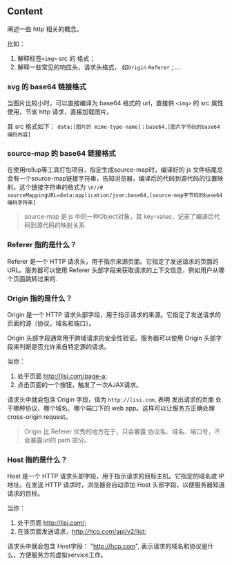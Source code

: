 ## Content
阐述一些 http 相关的概念。

比如：
1. 解释标签`<img>` src 的 格式；
2. 解释一些常见的响应头，请求头格式， 如`Origin` `Referer` ;
...

### svg 的 base64 链接格式
当图片比较小时，可以直接编译为 base64 格式的 url，直接供 `<img>` 的 src 属性使用，节省 http 请求，直接加载图片。  
  
其 src 格式如下：
`data:[图片的 mime-type-name]；base64,[图片字节码的base64编码内容]`


### source-map 的 base64 链接格式
在使用rollup等工具打包项目，指定生成source-map时，编译好的 js 文件结尾总会有一个source-map链接字符串，告知浏览器，编译后的代码到源代码的位置映射。这个链接字符串的格式为
```\n//# sourceMappingURL=data:application/json;base64,[source-map字节码的base64编码字符串]```
> source-map 是 js 中的一种Object对象，其 key-value，记录了编译后代码到源代码的映射关系

### Referer 指的是什么？
Referer 是一个 HTTP 请求头，用于指示来源页面。它指定了发送请求的页面的 URL。服务器可以使用 Referer 头部字段来获取请求的上下文信息，例如用户从哪个页面跳转过来的.


### Origin 指的是什么？
Origin 是一个 HTTP 请求头部字段，用于指示请求的来源。它指定了发送请求的页面的源（协议，域名和端口）。

Origin 头部字段通常用于跨域请求的安全性验证。服务器可以使用 Origin 头部字段来判断是否允许来自特定源的请求。

当你：
1. 处于页面 http://lisi.com/page-a;
2. 点击页面的一个按钮，触发了一次AJAX请求。

请求头中就会包含 Origin 字段，值为 `http://lisi.com`, 表明 发出请求的页面 处于哪种协议、哪个域名、哪个端口下的 web app。这样可以让服务方正确处理 cross-origin request。

> Origin 比 Referer 优秀的地方在于，只会暴露 协议名、域名、端口号，不会暴露url的 path 部分。

### Host 指的是什么？
Host 是一个 HTTP 请求头部字段，用于指示请求的目标主机。它指定的域名或 IP 地址。在发送 HTTP 请求时，浏览器会自动添加 Host 头部字段，以便服务器知道请求的目标。

当你：
1. 处于页面 http://lisi.com/;
2. 在该页面发送请求，http://hcp.com/api/v2/list;
   
请求头中就会包含 Host字段： "http://hcp.com", 表示请求的域名和协议是什么，方便服务方的虚拟service工作。